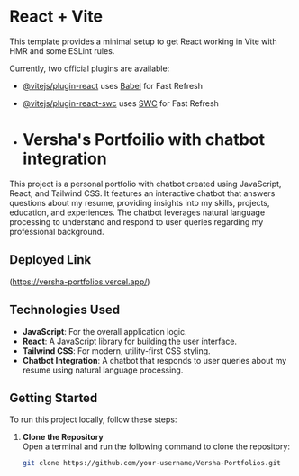 # React + Vite

This template provides a minimal setup to get React working in Vite with HMR and some ESLint rules.

Currently, two official plugins are available:

- [@vitejs/plugin-react](https://github.com/vitejs/vite-plugin-react/blob/main/packages/plugin-react/README.md) uses [Babel](https://babeljs.io/) for Fast Refresh
- [@vitejs/plugin-react-swc](https://github.com/vitejs/vite-plugin-react-swc) uses [SWC](https://swc.rs/) for Fast Refresh

- # Versha's Portfoilio with chatbot integration

This project is a personal portfolio with chatbot created using JavaScript, React, and Tailwind CSS. It features an interactive chatbot that answers questions about my resume, providing insights into my skills, projects, education, and experiences. The chatbot leverages natural language processing to understand and respond to user queries regarding my professional background.

## Deployed Link

(https://versha-portfolios.vercel.app/)

## Technologies Used

- **JavaScript**: For the overall application logic.
- **React**: A JavaScript library for building the user interface.
- **Tailwind CSS**: For modern, utility-first CSS styling.
- **Chatbot Integration**: A chatbot that responds to user queries about my resume using natural language processing.

## Getting Started

To run this project locally, follow these steps:

1. **Clone the Repository**  
   Open a terminal and run the following command to clone the repository:  
   ```bash
   git clone https://github.com/your-username/Versha-Portfolios.git

